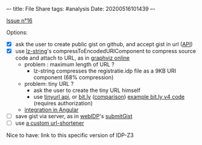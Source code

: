 –-
title: File Share
tags: #analysis
Date: 20200516101439
–-

[Issue n°16](https://gitlab.com/krr/IDP-Z3/-/issues/16)

Options:
- [x] ask the user to create public gist on github, and accept gist in url ([API](https://developer.github.com/v3/gists/))
- [x] use [lz-string](https://pieroxy.net/blog/pages/lz-string/index.html)'s compressToEncodedURIComponent to compress source code and attach to URL, as in [graphviz online](https://bit.ly/2S1NLCn)
    * problem : maximum length of URL ?
        * lz-string compresses the registratie.idp file as a 9KB URI component (68% compression)
    * problem: tiny URL ?
        * ask the user to create the tiny URL himself
        * use [tinyurl api](https://codepen.io/Ephellon/pen/EvvGGp), or [bit.ly](https://dev.bitly.com/v4_documentation.html#operation/createBitlink) ([comparison](https://blog.rebrandly.com/8-best-free-url-shortener-apis-for-creating-your-short-links/))  [example bit.ly v4 code](https://stackoverflow.com/questions/55968819/how-to-shorten-url-with-bitly-v4-api-and-jquery) (requires authorization)
    * [integration in Angular](https://github.com/shailendragusain/ng-lz-string/issues/9)
- [ ] save gist via server, as in [webIDP](https://bitbucket.org/krr/idp-webid/src/master/)'s [submitGist](https://bitbucket.org/krr/idp-webid/src/master/src/webID.hs)
- [ ] use [a custom url-shortener](https://github.com/nelsontky/gh-pages-url-shortener)

Nice to have: link to this specific version of IDP-Z3

